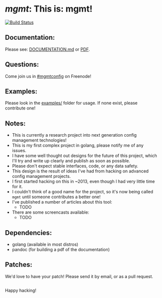 # *mgmt*: This is: mgmt!

[![Build Status](https://secure.travis-ci.org/purpleidea/mgmt.png)](http://travis-ci.org/purpleidea/mgmt)

## Documentation:
Please see: [DOCUMENTATION.md](DOCUMENTATION.md) or [PDF](https://pdfdoc-purpleidea.rhcloud.com/pdf/https://github.com/purpleidea/mgmt/blob/master/DOCUMENTATION.md).

## Questions:
Come join us in [#mgmtconfig](https://webchat.freenode.net/?channels=#mgmtconfig) on Freenode!

## Examples:
Please look in the [examples/](examples/) folder for usage. If none exist, please contribute one!

## Notes:
* This is currently a research project into next generation config management technologies!
* This is my first complex project in golang, please notify me of any issues.
* I have some well thought out designs for the future of this project, which I'll try and write up clearly and publish as soon as possible.
* Please don't expect stable interfaces, code, or any data safety.
* This design is the result of ideas I've had from hacking on advanced config management projects.
* I first started hacking on this in ~2013, even though I had very little time for it.
* I couldn't think of a good name for the project, so it's now being called `mgmt` until someone contributes a better one!
* I've published a number of articles about this tool:
  * TODO
* There are some screencasts available:
  * TODO

## Dependencies:
* golang (available in most distros)
* pandoc (for building a pdf of the documentation)

## Patches:
We'd love to have your patch! Please send it by email, or as a pull request.

##

Happy hacking!
